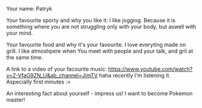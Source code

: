Your name: Patryk

Your favourite sporty and why you like it:
I like jogging. Because it is something where you are not struggling only with your body, but aswell with your mind.

Your favourite food and why it's your favourite.
I love everyting made on grill. I like atmoshpere when You meet with people and your talk, and gril at the same time. 

A link to a video of your facourite music: 
https://www.youtube.com/watch?v=Z-VfaG9ZN_U&ab_channel=JimTV
haha recently I'm listening it. Aspecially first minutes :> 

An interesting fact about yourself - impress us!
I want to become Pokemon master! 
